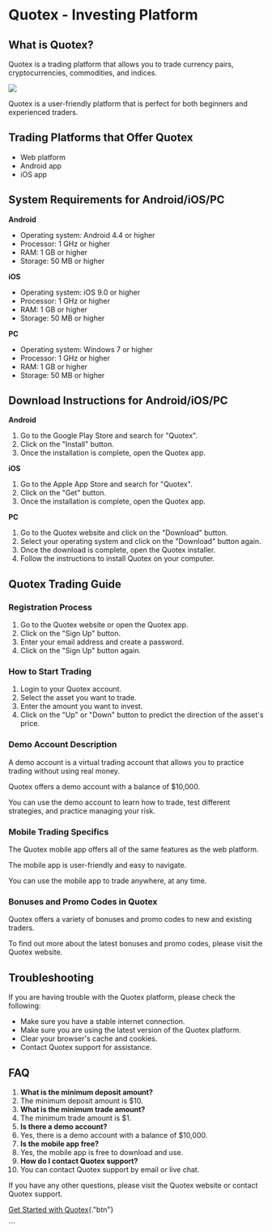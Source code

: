 # Quotex - Investing Platform

## What is Quotex?

Quotex is a trading platform that allows you to trade currency pairs,
cryptocurrencies, commodities, and indices.

[![](https://static.quotex.io/files/5_en/300_250.jpg)](https://traff.sbs/brokerqxsignupf)

Quotex is a user-friendly platform that is perfect for both beginners
and experienced traders.

## Trading Platforms that Offer Quotex

-   Web platform
-   Android app
-   iOS app

## System Requirements for Android/iOS/PC

**Android**

-   Operating system: Android 4.4 or higher
-   Processor: 1 GHz or higher
-   RAM: 1 GB or higher
-   Storage: 50 MB or higher

**iOS**

-   Operating system: iOS 9.0 or higher
-   Processor: 1 GHz or higher
-   RAM: 1 GB or higher
-   Storage: 50 MB or higher

**PC**

-   Operating system: Windows 7 or higher
-   Processor: 1 GHz or higher
-   RAM: 1 GB or higher
-   Storage: 50 MB or higher

## Download Instructions for Android/iOS/PC

**Android**

1.  Go to the Google Play Store and search for "Quotex".
2.  Click on the "Install" button.
3.  Once the installation is complete, open the Quotex app.

**iOS**

1.  Go to the Apple App Store and search for "Quotex".
2.  Click on the "Get" button.
3.  Once the installation is complete, open the Quotex app.

**PC**

1.  Go to the Quotex website and click on the "Download" button.
2.  Select your operating system and click on the "Download"
    button again.
3.  Once the download is complete, open the Quotex installer.
4.  Follow the instructions to install Quotex on your computer.

## Quotex Trading Guide

### Registration Process

1.  Go to the Quotex website or open the Quotex app.
2.  Click on the "Sign Up" button.
3.  Enter your email address and create a password.
4.  Click on the "Sign Up" button again.

### How to Start Trading

1.  Login to your Quotex account.
2.  Select the asset you want to trade.
3.  Enter the amount you want to invest.
4.  Click on the "Up" or "Down" button to predict the
    direction of the asset\'s price.

### Demo Account Description

A demo account is a virtual trading account that allows you to practice
trading without using real money.

Quotex offers a demo account with a balance of \$10,000.

You can use the demo account to learn how to trade, test different
strategies, and practice managing your risk.

### Mobile Trading Specifics

The Quotex mobile app offers all of the same features as the web
platform.

The mobile app is user-friendly and easy to navigate.

You can use the mobile app to trade anywhere, at any time.

### Bonuses and Promo Codes in Quotex

Quotex offers a variety of bonuses and promo codes to new and existing
traders.

To find out more about the latest bonuses and promo codes, please visit
the Quotex website.

## Troubleshooting

If you are having trouble with the Quotex platform, please check the
following:

-   Make sure you have a stable internet connection.
-   Make sure you are using the latest version of the Quotex platform.
-   Clear your browser\'s cache and cookies.
-   Contact Quotex support for assistance.

## FAQ

1.  **What is the minimum deposit amount?**
2.  The minimum deposit amount is \$10.
3.  **What is the minimum trade amount?**
4.  The minimum trade amount is \$1.
5.  **Is there a demo account?**
6.  Yes, there is a demo account with a balance of \$10,000.
7.  **Is the mobile app free?**
8.  Yes, the mobile app is free to download and use.
9.  **How do I contact Quotex support?**
10. You can contact Quotex support by email or live chat.

If you have any other questions, please visit the Quotex website or
contact Quotex support.

[Get Started with
Quotex](\%22https://traff.sbs/quotexonelink\%22){."btn"}

\`\`\`

